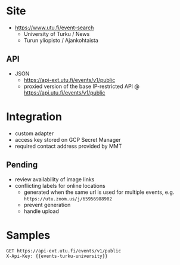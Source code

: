 # Site

* https://www.utu.fi/event-search
  * University of Turku / News
  * Turun yliopisto / Ajankohtaista

## API

* JSON
  * https://api-ext.utu.fi/events/v1/public
  * proxied version of the base IP-restricted API @ https://api.utu.fi/events/v1/public

# Integration

* custom adapter
* access key stored on GCP Secret Manager
* required contact address provided by MMT

## Pending

* review availability of image links
* conflicting labels for online locations
  * generated when the same url is used for multiple events, e.g. `https://utu.zoom.us/j/65956988902`
  * prevent generation
  * handle upload

# Samples

```http
GET https://api-ext.utu.fi/events/v1/public
X-Api-Key: {{events-turku-university}}
```

